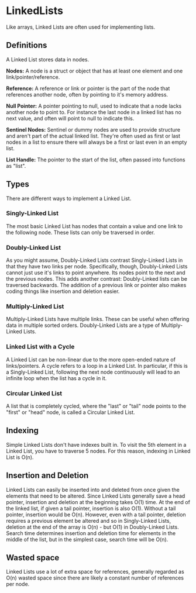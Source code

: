 # LinkedLists

Like arrays, Linked Lists are often used for implementing lists.

## Definitions

A Linked List stores data in nodes.

__Nodes:__ A node is a struct or object that has at least one element and one link/pointer/reference.

__Reference:__ A reference or link or pointer is the part of the node that references another node, often by pointing to it's memory address.

__Null Pointer:__ A pointer pointing to null, used to indicate that a node lacks another node to point to. For instance the last node in a linked list has no next value, and often will point to null to indicate this.

__Sentinel Nodes:__ Sentinel or dummy nodes are used to provide structure and aren't part of the actual linked list. They're often used as first or last nodes in a list to ensure there will always be a first or last even in an empty list.

__List Handle:__ The pointer to the start of the list, often passed into functions as "list".

## Types

There are different ways to implement a Linked List.

### Singly-Linked List

The most basic Linked List has nodes that contain a value and one link to the following node. These lists can only be traversed in order.

### Doubly-Linked List

As you might assume, Doubly-Linked Lists contrast Singly-Linked Lists in that they have two links per node. Specifically, though, Doubly-Linked Lists cannot just use it's links to point anywhere. Its nodes point to the next and the previous nodes. This adds another contrast: Doubly-Linked lists can be traversed backwards. The addition of a previous link or pointer also makes coding things like insertion and deletion easier.

### Multiply-Linked List

Multiply-Linked Lists have multiple links. These can be useful when offering data in multiple sorted orders. Doubly-Linked Lists are a type of Multiply-Linked Lists.

### Linked List with a Cycle

A Linked List can be non-linear due to the more open-ended nature of links/pointers. A cycle refers to a loop in a Linked List. In particular, if this is a Singly-Linked List, following the next node continuously will lead to an infinite loop when the list has a cycle in it.

### Circular Linked List

A list that is completely cycled, where the "last" or "tail" node points to the "first" or "head" node, is called a Circular Linked List.

## Indexing

Simple Linked Lists don't have indexes built in. To visit the 5th element in a Linked List, you have to traverse 5 nodes. For this reason, indexing in Linked List is O(n).

## Insertion and Deletion

Linked Lists can easily be inserted into and deleted from once given the elements that need to be altered. Since Linked Lists generally save a head pointer, insertion and deletion at the beginning takes O(1) time. At the end of the linked list, if given a tail pointer, insertion is also O(1). Without a tail pointer, insertion would be O(n). However, even with a tail pointer, deletion requires a previous element be altered and so in Singly-Linked Lists, deletion at the end of the array is O(n) - but O(1) in Doubly-Linked Lists. Search time determines insertion and deletion time for elements in the middle of the list, but in the simplest case, search time will be O(n).

## Wasted space

Linked Lists use a lot of extra space for references, generally regarded as O(n) wasted space since there are likely a constant number of references per node.